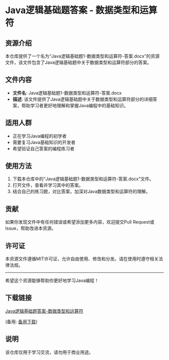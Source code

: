 # Java逻辑基础题答案 - 数据类型和运算符

## 资源介绍

本仓库提供了一个名为“Java逻辑基础题1-数据类型和运算符-答案.docx”的资源文件，该文件包含了Java逻辑基础题中关于数据类型和运算符部分的答案。

## 文件内容

- **文件名**: Java逻辑基础题1-数据类型和运算符-答案.docx
- **描述**: 该文件提供了Java逻辑基础题中关于数据类型和运算符部分的详细答案，帮助学习者更好地理解和掌握Java编程中的基础知识。

## 适用人群

- 正在学习Java编程的初学者
- 需要复习Java基础知识的开发者
- 希望验证自己答案的编程练习者

## 使用方法

1. 下载本仓库中的“Java逻辑基础题1-数据类型和运算符-答案.docx”文件。
2. 打开文件，查看并学习其中的答案。
3. 结合自己的练习题，对比答案，加深对Java数据类型和运算符的理解。

## 贡献

如果你发现文件中有任何错误或希望添加更多内容，欢迎提交Pull Request或Issue，帮助改进本资源。

## 许可证

本资源文件遵循MIT许可证，允许自由使用、修改和分发。请在使用时遵守相关法律法规。

---

希望这个资源能够帮助你更好地学习Java编程！

## 下载链接
[Java逻辑基础题答案-数据类型和运算符](https://pan.quark.cn/s/341ada5a9831) 

(备用: [备用下载](https://pan.baidu.com/s/1P2oU1qpBCZklNL9CyWCLWg?pwd=1234))

## 说明

该仓库仅用于学习交流，请勿用于商业用途。
